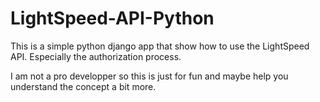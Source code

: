 # LightSpeed-API-Python

This is a simple python django app that show how to use the LightSpeed API. Especially the authorization process.

I am not a pro developper so this is just for fun and maybe help you understand the concept a bit more.
